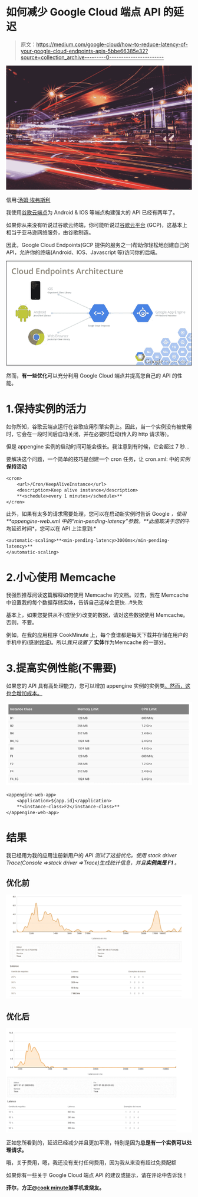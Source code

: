 # 如何减少 Google Cloud 端点 API 的延迟

> 原文：<https://medium.com/google-cloud/how-to-reduce-latency-of-your-google-cloud-endpoints-apis-5bbe66385e32?source=collection_archive---------0----------------------->

![](img/29da85c0496ba5d13484efe73115945a.png)

信用:[汤姆·埃弗斯利](https://unsplash.com/@tomeversley)

我使用[谷歌云端点](https://cloud.google.com/endpoints/)为 Android & IOS 等端点构建强大的 API 已经有两年了。

如果你从来没有听说过谷歌云终端，你可能听说过[谷歌云平台](https://cloud.google.com/) (GCP)，这基本上相当于亚马逊网络服务，由谷歌制造。

因此，Google Cloud Endpoints(GCP 提供的服务之一)帮助你轻松地创建自己的 API，允许你的终端(Android、IOS、Javascript 等)访问你的后端。

![](img/66fe828fc64b01c1f691f76b5dc6ead6.png)

然而，**有一些优化**可以充分利用 Google Cloud 端点并提高您自己的 API 的性能。

# 1.保持实例的活力

如你所知，谷歌云端点运行在谷歌应用引擎实例上。因此，当一个实例没有被使用时，它会在一段时间后自动关闭，并在必要时启动(传入的 http 请求等)。

但是 appengine 实例的启动时间可能会很长。我注意到有时候，它会超过 7 秒…

要解决这个问题，一个简单的技巧是创建一个 cron 任务，让 cron.xml: 中的*实例* **保持活动**

```
<cron>
    <url>/Cron/KeepAliveInstance</url>
    <description>Keep alive instance</description>
    **<schedule>every 1 minutes</schedule>**
</cron>
```

此外，如果有太多的请求需要处理，您可以在启动新实例时告诉 Google *，使用 **appengine-web.xml 中的“min-pending-latency”参数。**此值取决于您的*平均延迟时间*，您可以在 API 上注意到:*

```
<automatic-scaling>**<min-pending-latency>3000ms</min-pending-latency>**
</automatic-scaling>
```

# 2.小心使用 Memcache

我强烈推荐阅读这篇解释如何使用 Memcache 的文档。过去，我在 Memcache 中设置我的每个数据存储实体，告诉自己这样会更快…#失败

基本上，如果您提供从不(或很少)改变的数据，请对这些数据使用 Memcache。否则，不要。

例如，在我的应用程序 CookMinute 上，每个食谱都是每天下载并存储在用户的手机中的(感谢[领域](https://realm.io/))。所以*我只设置了* **实体**作为Memcache 的一部分。

# 3.提高实例性能(不需要)

如果您的 API 具有高处理能力，您可以增加 appengine 实例的实例类[。然而，这也会增加成本。](https://cloud.google.com/appengine/docs/about-the-standard-environment#instance_classes)

![](img/dcb1172256b1113d36fa975b0a585636.png)

```
<appengine-web-app>
    <application>${app.id}</application>
    **<instance-class>F2</instance-class>**
</appengine-web-app>
```

# 结果

我已经用为我的应用注册新用户的 *API 测试了这些优化。使用 stack driver Trace(Console =>stack driver =>Trace)生成统计信息，并且**实例类是 F1** 。*

## 优化前

![](img/791850be920b6dfb54c2e522f40a657c.png)

## 优化后

![](img/a9238b18f7ed1af13f18fe05f93277f0.png)

正如您所看到的，延迟已经减少并且更加平滑，特别是因为**总是有一个实例可以处理请求。**

哦，关于费用，嗯，我还没有支付任何费用，因为我从来没有超过免费配额

如果你有一些关于 Google Cloud 端点 API 的建议或提示，请在评论中告诉我！

**菲尔，方正@**[**cook minute**](http://www.cookminute.com/?utm_source=Medium&utm_medium=Article&utm_campaign=Medium)**兼手机发烧友。**